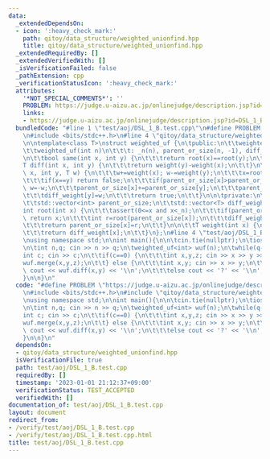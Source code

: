 ```yaml
---
data:
  _extendedDependsOn:
  - icon: ':heavy_check_mark:'
    path: qitoy/data_structure/weighted_unionfind.hpp
    title: qitoy/data_structure/weighted_unionfind.hpp
  _extendedRequiredBy: []
  _extendedVerifiedWith: []
  _isVerificationFailed: false
  _pathExtension: cpp
  _verificationStatusIcon: ':heavy_check_mark:'
  attributes:
    '*NOT_SPECIAL_COMMENTS*': ''
    PROBLEM: https://judge.u-aizu.ac.jp/onlinejudge/description.jsp?id=DSL_1_B
    links:
    - https://judge.u-aizu.ac.jp/onlinejudge/description.jsp?id=DSL_1_B
  bundledCode: "#line 1 \"test/aoj/DSL_1_B.test.cpp\"\n#define PROBLEM \"https://judge.u-aizu.ac.jp/onlinejudge/description.jsp?id=DSL_1_B\"\
    \n#include <bits/stdc++.h>\n#line 4 \"qitoy/data_structure/weighted_unionfind.hpp\"\
    \n\ntemplate<class T>\nstruct weighted_uf {\n\tpublic:\n\t\tweighted_uf()=default;\n\
    \t\tweighted_uf(int n)\n\t\t\t: _n(n), parent_or_size(n, -1), diff_weight(n) {}\n\
    \n\t\tbool same(int x, int y) {\n\t\t\treturn root(x)==root(y);\n\t\t}\n\n\t\t\
    T diff(int x, int y) {\n\t\t\treturn weight(y)-weight(x);\n\t\t}\n\n\t\tbool merge(int\
    \ x, int y, T w) {\n\t\t\tw+=weight(x); w-=weight(y);\n\t\t\tx=root(x); y=root(y);\n\
    \t\t\tif(x==y) return false;\n\t\t\tif(parent_or_size[x]>parent_or_size[y]) std::swap(x,y),\
    \ w=-w;\n\t\t\tparent_or_size[x]+=parent_or_size[y];\n\t\t\tparent_or_size[y]=x;\n\
    \t\t\tdiff_weight[y]=w;\n\t\t\treturn true;\n\t\t}\n\n\tprivate:\n\t\tint _n;\n\
    \t\tstd::vector<int> parent_or_size;\n\t\tstd::vector<T> diff_weight;\n\n\t\t\
    int root(int x) {\n\t\t\tassert(0<=x and x<_n);\n\t\t\tif(parent_or_size[x]<0)\
    \ return x;\n\t\t\tint r=root(parent_or_size[x]);\n\t\t\tdiff_weight[x]+=diff_weight[parent_or_size[x]];\n\
    \t\t\treturn parent_or_size[x]=r;\n\t\t}\n\n\t\tT weight(int x) {\n\t\t\troot(x);\n\
    \t\t\treturn diff_weight[x];\n\t\t}\n};\n#line 4 \"test/aoj/DSL_1_B.test.cpp\"\
    \nusing namespace std;\n\nint main(){\n\n\tcin.tie(nullptr);\n\tios_base::sync_with_stdio(false);\n\
    \n\tint n,q; cin >> n >> q;\n\tweighted_uf<int> wuf(n);\n\twhile(q--) {\n\t\t\
    int c; cin >> c;\n\t\tif(c==0) {\n\t\t\tint x,y,z; cin >> x >> y >> z;\n\t\t\t\
    wuf.merge(x,y,z);\n\t\t} else {\n\t\t\tint x,y; cin >> x >> y;\n\t\t\tif(wuf.same(x,y))\
    \ cout << wuf.diff(x,y) << '\\n';\n\t\t\telse cout << '?' << '\\n';\n\t\t}\n\t\
    }\n\n}\n"
  code: "#define PROBLEM \"https://judge.u-aizu.ac.jp/onlinejudge/description.jsp?id=DSL_1_B\"\
    \n#include <bits/stdc++.h>\n#include \"qitoy/data_structure/weighted_unionfind.hpp\"\
    \nusing namespace std;\n\nint main(){\n\n\tcin.tie(nullptr);\n\tios_base::sync_with_stdio(false);\n\
    \n\tint n,q; cin >> n >> q;\n\tweighted_uf<int> wuf(n);\n\twhile(q--) {\n\t\t\
    int c; cin >> c;\n\t\tif(c==0) {\n\t\t\tint x,y,z; cin >> x >> y >> z;\n\t\t\t\
    wuf.merge(x,y,z);\n\t\t} else {\n\t\t\tint x,y; cin >> x >> y;\n\t\t\tif(wuf.same(x,y))\
    \ cout << wuf.diff(x,y) << '\\n';\n\t\t\telse cout << '?' << '\\n';\n\t\t}\n\t\
    }\n\n}\n"
  dependsOn:
  - qitoy/data_structure/weighted_unionfind.hpp
  isVerificationFile: true
  path: test/aoj/DSL_1_B.test.cpp
  requiredBy: []
  timestamp: '2023-01-01 21:12:37+09:00'
  verificationStatus: TEST_ACCEPTED
  verifiedWith: []
documentation_of: test/aoj/DSL_1_B.test.cpp
layout: document
redirect_from:
- /verify/test/aoj/DSL_1_B.test.cpp
- /verify/test/aoj/DSL_1_B.test.cpp.html
title: test/aoj/DSL_1_B.test.cpp
---
```

